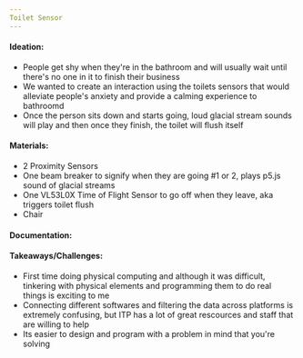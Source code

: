 ```yaml
---
Toilet Sensor
---
```


#### Ideation: 
- People get shy when they're in the bathroom and will usually wait until there's no one in it to finish their business
- We wanted to create an interaction using the toilets sensors that would alleviate people's anxiety and provide a calming experience to bathroomd
- Once the person sits down and starts going, loud glacial stream sounds will play and then once they finish, the toilet will flush itself 
 
#### Materials:
- 2 Proximity Sensors
- One beam breaker to signify when they are going #1 or 2, plays p5.js sound of glacial streams
- One VL53L0X Time of Flight Sensor to go off when they leave, aka triggers toilet flush 
- Chair

#### Documentation: 





#### Takeaways/Challenges:
- First time doing physical computing and although it was difficult, tinkering with physical elements and programming them to do real things is exciting to me
- Connecting different softwares and filtering the data across platforms is extremely confusing, but ITP has a lot of great rescources and staff that are willing to help 
- Its easier to design and program with a problem in mind that you're solving 
